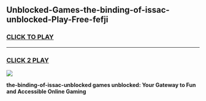 
## Unblocked-Games-the-binding-of-issac-unblocked-Play-Free-fefji
<h3>
<a href="https://premium76.site?title=the-binding-of-issac-unblocked&ref=12A">CLICK TO PLAY</a></h3>
<hr>

<h3>
<a href="https://premium76.site?title=the-binding-of-issac-unblocked&ref=12A">CLICK 2 PLAY</a>
  
</h3>

<a href="https://premium76.site?title=the-binding-of-issac-unblocked&ref=12A"><img src="https://clearcache.store/games.png"></a>


**the-binding-of-issac-unblocked games unblocked: Your Gateway to Fun and Accessible Online Gaming**
